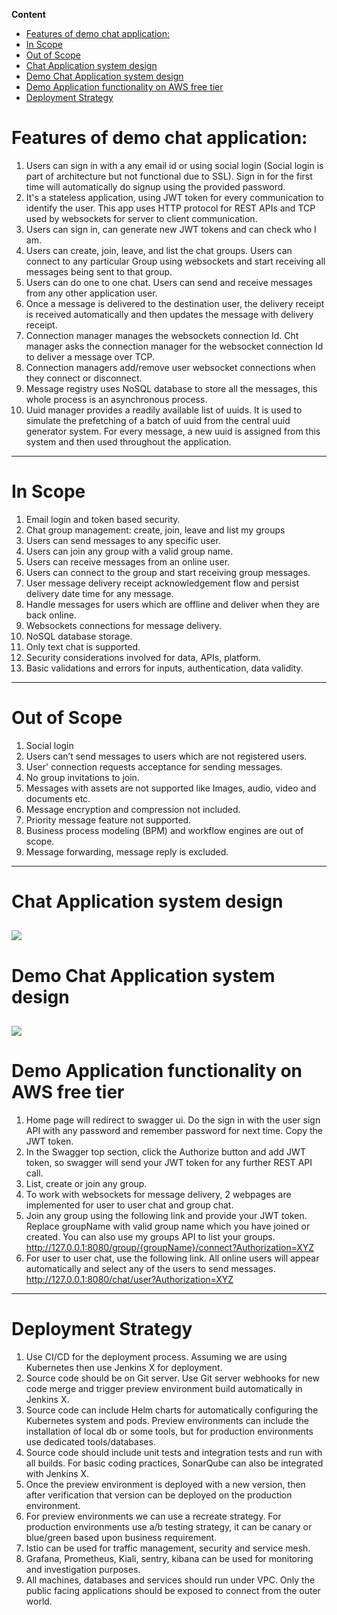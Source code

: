 **Content**
- [Features of demo chat application:](#features-of-demo-chat-application-)
- [In Scope](#in-scope)
- [Out of Scope](#out-of-scope)
- [Chat Application system design](#chat-application-system-design)
- [Demo Chat Application system design](#demo-chat-application-system-design)
- [Demo Application functionality on AWS free tier](#demo-application-functionality-on-aws-free-tier)
- [Deployment Strategy](#deployment-strategy)

# Features of demo chat application:
1. Users can sign in with a any email id or using social login (Social login is part of architecture but not functional due to SSL). Sign in for the first time will automatically do signup using the provided password.
2. It's a stateless application, using JWT token for every communication to identify the user. This app uses HTTP protocol for REST APIs and TCP used by websockets for server to client communication.
3. Users can sign in, can generate new JWT tokens and can check who I am.
4. Users can create, join, leave, and list the chat groups. Users can connect to any particular Group using websockets and start receiving all messages being sent to that group.
5. Users can do one to one chat. Users can send and receive messages from any other application user.
6. Once a message is delivered to the destination user, the delivery receipt is received automatically and then updates the message with delivery receipt.
7. Connection manager manages the websockets connection Id. Cht manager asks the connection manager for the websocket connection Id to deliver a message over TCP.
8. Connection managers add/remove user websocket connections when they connect or disconnect.
9. Message registry uses NoSQL database to store all the messages, this whole process is an asynchronous process.
10. Uuid manager provides a readily available list of uuids. It is used to simulate the  prefetching of a batch of uuid from the central uuid generator system. For every message, a new uuid is assigned from this system and then used throughout the application.
----
# In Scope
1. Email login and token based security.
2. Chat group management: create, join, leave and list my groups
3. Users can send messages to any specific user.
4. Users can join any group with a valid group name.
5. Users can receive messages from an online user.
6. Users can connect to the group and start receiving group messages.
7. User message delivery receipt acknowledgement flow and persist delivery date time for any message.
8. Handle messages for users which are offline and deliver when they are back online.
9. Websockets connections for message delivery.
10. NoSQL database storage.
11. Only text chat is supported. 
12. Security considerations involved for data, APIs, platform.
13. Basic validations and errors for inputs, authentication, data validity.
----
# Out of Scope
1. Social login
2. Users can’t send messages to users which are not registered users.
3. User' connection requests acceptance for sending messages.
4. No group invitations to join. 
5. Messages with assets are not supported like Images, audio, video and documents etc.
6. Message encryption and compression not included.
7. Priority message feature not supported.
8. Business process modeling (BPM) and workflow engines are out of scope.
9. Message forwarding, message reply is excluded.
----
# Chat Application system design
![](chat-system-architecture.jpg)
----
# Demo Chat Application system design
![](chat-system-working-app.jpg)
----
# Demo Application functionality on AWS free tier
1. Home page will redirect to swagger ui. Do the sign in with the user sign API with any password and remember password for next time. Copy the JWT token.
2. In the Swagger top section, click the Authorize button and add JWT token, so swagger will send your JWT token for any further REST API call.
3. List, create or join any group.
4. To work with websockets for message delivery, 2 webpages are implemented for user to user chat and group chat.
5. Join any group using the following link and provide your JWT token. Replace groupName with valid group name which you have joined or created. You can also use my groups API to list your groups.
http://127.0.0.1:8080/group/{groupName}/connect?Authorization=XYZ
6. For user to user chat, use the following link. All online users will appear automatically and select any of the users to send messages.
http://127.0.0.1:8080/chat/user?Authorization=XYZ
----
# Deployment Strategy
1. Use CI/CD for the deployment process. Assuming we are using Kubernetes then use Jenkins X for deployment.
2. Source code should be on Git server. Use Git server webhooks for new code merge and trigger preview environment build automatically in Jenkins X. 
3. Source code can include Helm charts for automatically configuring the Kubernetes system and pods. Preview environments can include the installation of local db or some tools, but for production environments use dedicated tools/databases.
4. Source code should include unit tests and integration tests and run with all builds. For basic coding practices, SonarQube can also be integrated with Jenkins X.
5. Once the preview environment is deployed with a new version, then after verification that version can be deployed on the production environment.
6. For preview environments we can use a recreate strategy. For production environments use a/b testing strategy, it can be canary or blue/green based upon business requirement.
7. Istio can be used for traffic management, security and service mesh.
8. Grafana, Prometheus, Kiali, sentry, kibana can be used for monitoring and investigation purposes.
9. All machines, databases and services should run under VPC. Only the public facing applications should be exposed to connect from the outer world.
